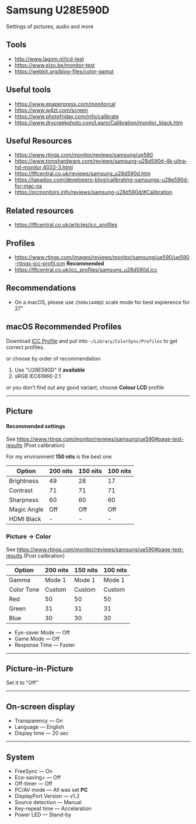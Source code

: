 # Samsung U28E590D

Settings of pictures, audio and more


## Tools

- <http://www.lagom.nl/lcd-test>
- <https://www.eizo.be/monitor-test>
- <https://webkit.org/blog-files/color-gamut>

## Useful tools

- <https://www.epaperpress.com/monitorcal>
- <https://www.w4zt.com/screen>
- <https://www.photofriday.com/info/calibrate>
- <https://www.drycreekphoto.com/Learn/Calibration/monitor_black.htm>

## Useful Resources

- <https://www.rtings.com/monitor/reviews/samsung/ue590>
- <https://www.tomshardware.com/reviews/samsung-u28d590d-4k-ultra-hd-monitor,4033-3.html>
- <https://tftcentral.co.uk/reviews/samsung_u28d590d.htm>
- <https://tapadoo.com/developers-blog/calibrating-samsungs-u28e590d-for-mac-os>
- <https://pcmonitors.info/reviews/samsung-u28d590d/#Calibration>

## Related resources

- <https://tftcentral.co.uk/articles/icc_profiles>

## Profiles

- <https://www.rtings.com/images/reviews/monitor/samsung/ue590/ue590-rtings-icc-profil.icm> **Recommended**
- <https://tftcentral.co.uk/icc_profiles/samsung_u28d590d.icc>

## Recommendations

- On a macOS, please use `2560x1440@2` scale mode for best expierence for 27"

## macOS Recommended Profiles

Download [ICC Profile](#profiles) and put into `~/Library/ColorSync/Profiles`
to get correct profiles.

or choose by order of recommendation

1. Use "U28E590D" if **available**
2. sRGB IEC61966-2.1

or you don't find out any good variant, choose **Colour LCD** profile

---

## Picture

#### Recommended settings

See https://www.rtings.com/monitor/reviews/samsung/ue590#page-test-results (Post calibration)

For my environment **150 nits** is the best one

| Option      | 200 nits | 150 nits | 100 nits |
| ----------- | -------- | -------- | -------- |
| Brightness  | 49       | 28       | 17       |
| Contrast    | 71       | 71       | 71       |
| Sharpness   | 60       | 60       | 60       |
| Magic Angle | Off      | Off      | Off      |
| HDMI Black  | -        | -        | -        |

### Picture → Color

See https://www.rtings.com/monitor/reviews/samsung/ue590#page-test-results (Post calibration)

| Option     | 200 nits | 150 nits | 100 nits |
| ---------- | -------- | -------- | -------- |
| Gamma      | Mode 1   | Mode 1   | Mode 1   |
| Color Tone | Custom   | Custom   | Custom   |
| Red        | 50       | 50       | 50       |
| Green      | 31       | 31       | 31       |
| Blue       | 30       | 30       | 30       |

- Eye-saver Mode — Off
- Game Mode — Off
- Response Time — Faster

---

## Picture-in-Picture

Set it to "Off"

---

## On-screen display

- Transparency — On
- Language — English
- Display time — 20 sec

---

## System

- FreeSync — On
- Eco-saving+ — Off
- Off-timer — Off
- PC/AV mode — All was set **PC**
- DisplayPort Version — v1.2
- Source detection — Manual
- Key-repeat time — Accelaration
- Power LED — Stand-by
